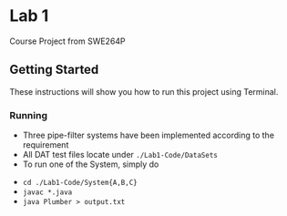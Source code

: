 # Lab 1

Course Project from SWE264P

## Getting Started

These instructions will show you how to run this project using Terminal.

### Running

* Three pipe-filter systems have been implemented according to the requirement
* All DAT test files locate under `./Lab1-Code/DataSets`
* To run one of the System, simply do 
 - ```cd ./Lab1-Code/System{A,B,C}```
 - ```javac *.java```
 - ```java Plumber > output.txt```